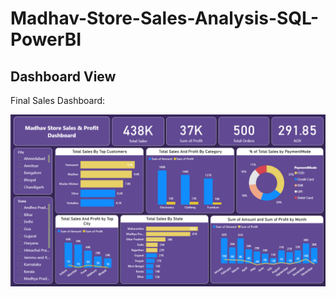 # Madhav-Store-Sales-Analysis-SQL-PowerBI
## Dashboard View

Final Sales Dashboard:

![Madhav Store Dashboard](https://raw.githubusercontent.com/jamshedahmad819/Madhav-Store-Sales-Analysis-SQL-PowerBI/9467c1e7f00335227a7696742b99964b2699b403/Screenshot%202025-10-24%20094900.png)
